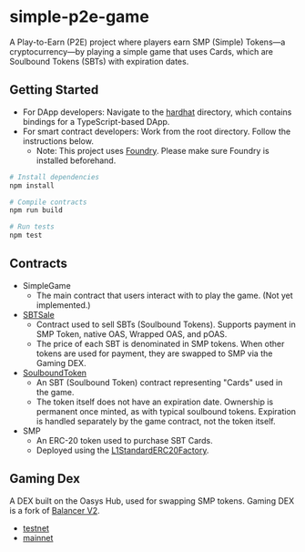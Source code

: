 # simple-p2e-game
A Play-to-Earn (P2E) project where players earn SMP (Simple) Tokens—a cryptocurrency—by playing a simple game that uses Cards, which are Soulbound Tokens (SBTs) with expiration dates.

## Getting Started
- For DApp developers: Navigate to the [hardhat](./hardhat) directory, which contains bindings for a TypeScript-based DApp.
- For smart contract developers: Work from the root directory. Follow the instructions below.
  - Note: This project uses [Foundry](https://getfoundry.sh/). Please make sure Foundry is installed beforehand.
```sh
# Install dependencies
npm install

# Compile contracts
npm run build

# Run tests
npm test
```

## Contracts
- SimpleGame
  - The main contract that users interact with to play the game. (Not yet implemented.)
- [SBTSale](./contracts/SBTSale.sol)
  - Contract used to sell SBTs (Soulbound Tokens). Supports payment in SMP Token,
    native OAS, Wrapped OAS, and pOAS.
  - The price of each SBT is denominated in SMP tokens. When other tokens are used for payment, they are swapped to SMP via the Gaming DEX.
- [SoulboundToken](./contracts/SoulboundToken.sol)
  - An SBT (Soulbound Token) contract representing "Cards" used in the game.
  - The token itself does not have an expiration date. Ownership is permanent once minted, as with typical soulbound tokens. Expiration is handled separately by the game contract, not the token itself.
- SMP
  - An ERC-20 token used to purchase SBT Cards.
  - Deployed using the [L1StandardERC20Factory](https://docs.oasys.games/docs/architecture/hub-layer/contract#preset-contracts).

## Gaming Dex
A DEX built on the Oasys Hub, used for swapping SMP tokens. Gaming DEX is a fork of [Balancer V2](https://github.com/balancer/balancer-v2-monorepo).
- [testnet](https://testnet.gaming-dex.com/#/oasys-testnet/swap)
- [mainnet](https://www.gaming-dex.com/#/defiverse/swap)
